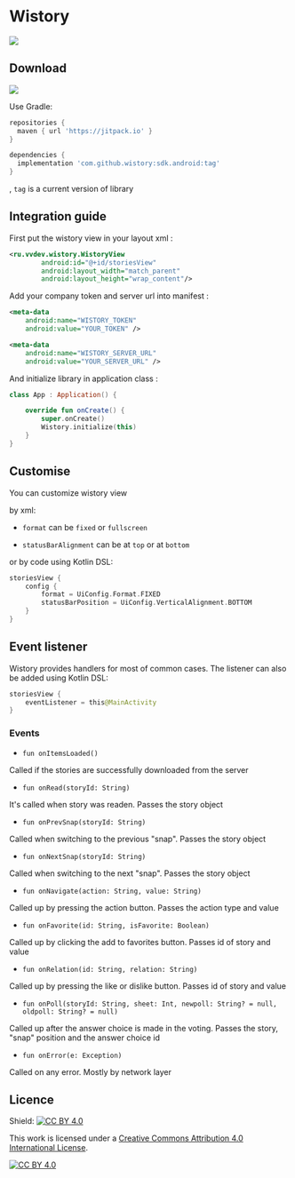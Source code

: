 # Wistory

[![](https://jitpack.io/v/Wistory/library.svg)](https://jitpack.io/#Wistory/library)

## Download

[![](https://jitpack.io/v/Wistory/library.svg)](https://jitpack.io/#Wistory/library)

Use Gradle:

```gradle
repositories {
  maven { url 'https://jitpack.io' }
}

dependencies {
  implementation 'com.github.wistory:sdk.android:tag'
}
```

, ```tag``` is a current version of library


## Integration guide
First put the wistory view in your layout xml :

```xml
<ru.vvdev.wistory.WistoryView
        android:id="@+id/storiesView"
        android:layout_width="match_parent"
        android:layout_height="wrap_content"/>

```

Add your company token and server url into manifest :

```xml
<meta-data
    android:name="WISTORY_TOKEN"
    android:value="YOUR_TOKEN" />

<meta-data
    android:name="WISTORY_SERVER_URL"
    android:value="YOUR_SERVER_URL" />

```

And initialize library in application class :

```kotlin
class App : Application() {

    override fun onCreate() {
        super.onCreate()
        Wistory.initialize(this)
    }
}
```

## Customise
You can customize wistory view

by xml:

  - `format` can be `fixed` or `fullscreen`

  - `statusBarAlignment` can be at `top` or at `bottom`

or by code using Kotlin DSL:

```kotlin
storiesView {
    config {
        format = UiConfig.Format.FIXED
        statusBarPosition = UiConfig.VerticalAlignment.BOTTOM
    }
}
```

## Event listener
Wistory provides handlers for most of common cases. The listener can also be added using Kotlin DSL:

```kotlin
storiesView {
    eventListener = this@MainActivity
}
```
### Events

- `fun onItemsLoaded()`

Called if the stories are successfully downloaded from the server

- `fun onRead(storyId: String)`

It's called when story was readen. Passes the story object

- `fun onPrevSnap(storyId: String)`

Called when switching to the previous "snap". Passes the story object

- `fun onNextSnap(storyId: String)`

Called when switching to the next "snap". Passes the story object

- `fun onNavigate(action: String, value: String)`

Called up by pressing the action button. Passes the action type and value

- `fun onFavorite(id: String, isFavorite: Boolean)`

Called up by clicking the add to favorites button. Passes id of story and value

- `fun onRelation(id: String, relation: String)`

Called up by pressing the like or dislike button. Passes id of story and value

- `fun onPoll(storyId: String, sheet: Int, newpoll: String? = null, oldpoll: String? = null)`

Called up after the answer choice is made in the voting. Passes the story, "snap" position and the answer choice id

- `fun onError(e: Exception)`

Called on any error. Mostly by network layer


## Licence
Shield: [![CC BY 4.0][cc-by-shield]][cc-by]

This work is licensed under a
[Creative Commons Attribution 4.0 International License][cc-by].

[![CC BY 4.0][cc-by-image]][cc-by]

[cc-by]: http://creativecommons.org/licenses/by/4.0/
[cc-by-image]: https://i.creativecommons.org/l/by/4.0/88x31.png
[cc-by-shield]: https://img.shields.io/badge/License-CC%20BY%204.0-lightgrey.svg

